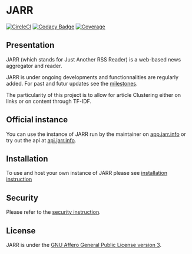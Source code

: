 # JARR

[![CircleCI](https://circleci.com/gh/jaesivsm/JARR.svg?style=shield)](https://circleci.com/gh/jaesivsm/JARR)
[![Codacy Badge](https://api.codacy.com/project/badge/Grade/8b81ef446c4849939796c4965f121ffe)](https://www.codacy.com/manual/jaesivsm/JARR?utm_source=github.com&amp;utm_medium=referral&amp;utm_content=jaesivsm/JARR&amp;utm_campaign=Badge_Grade)
[![Coverage](https://api.codacy.com/project/badge/Coverage/8b81ef446c4849939796c4965f121ffe)](https://www.codacy.com/manual/jaesivsm/JARR?utm_source=github.com&utm_medium=referral&utm_content=jaesivsm/JARR&utm_campaign=Badge_Coverage)

## Presentation

JARR (which stands for Just Another RSS Reader) is a web-based news aggregator and reader.

JARR is under ongoing developments and functionnalities are regularly added.
For past and futur updates see the [milestones](https://github.com/jaesivsm/JARR/milestones).

The particularity of this project is to allow for article Clustering either on links or on content through TF-IDF.

## Official instance

You can use the instance of JARR run by the maintainer on [app.jarr.info](https://app.jarr.info) or try out the api at [api.jarr.info](https://api.jarr.info).

## Installation

To use and host your own instance of JARR please see [installation instruction](https://github.com/jaesivsm/JARR/blob/master/INSTALL.md)

## Security

Please refer to the [security instruction](https://github.com/jaesivsm/JARR/blob/master/SECURITY.md).

## License

JARR is under the [GNU Affero General Public License version 3](https://www.gnu.org/licenses/agpl-3.0.html).
